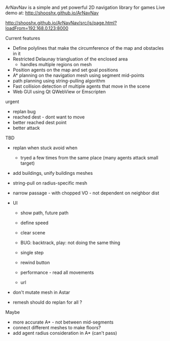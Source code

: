 ArNavNav is a simple and yet powerful 2D navigation library for games
Live demo at: http://shooshx.github.io/ArNavNav

http://shooshx.github.io/ArNavNav/src/js/page.html?loadFrom=192.168.0.123:8000

Current features
- Define polylines that make the circumference of the map and obstacles in it
- Restricted Delaunay triangluation of the enclosed area
  - handles multiple regions on mesh
- Position agents on the map and set goal positions
- A* planning on the navigation mesh using segment mid-points
- path planning using string-pulling algorithm
- Fast collision detection of multiple agents that move in the scene
- Web GUI using Qt QWebView or Emscripten

urgent
- replan bug
- reached dest - dont want to move
- better reached dest point
- better attack

TBD
- replan when stuck
   avoid when
   - tryed a few times from the same place (many agents attack small target)
- add buildings, unify buildings meshes

- string-pull on radius-specific mesh
- narrow passage - with chopped VO - not dependent on neighbor dist
- UI
  - show path, future path
  - define speed

  - clear scene
  - BUG: backtrack, play: not doing the same thing
  - single step
  - rewind button
  - performance - read all movements

  - url
- don't mutate mesh in Astar  
  
- remesh should do replan for all ?


Maybe
- more accurate A* - not between mid-segments
- connect different meshes to make floors?
- add agent radius consideration in A* (can't pass)

